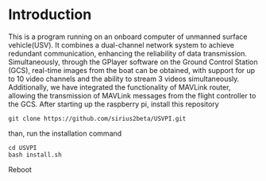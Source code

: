# Introduction
This is a program running on an onboard computer of unmanned surface vehicle(USV). It combines a dual-channel network system to achieve redundant communication, enhancing the reliability of data transmission. Simultaneously, through the GPlayer software on the Ground Control Station (GCS), real-time images from the boat can be obtained, with support for up to 10 video channels and the ability to stream 3 videos simultaneously. Additionally, we have integrated the functionality of MAVLink router, allowing the transmission of MAVLink messages from the flight controller to the GCS.
After starting up the raspberry pi, install this repository
```
git clone https://github.com/sirius2beta/USVPI.git
```
than, run the installation command
```
cd USVPI
bash install.sh
```
Reboot
